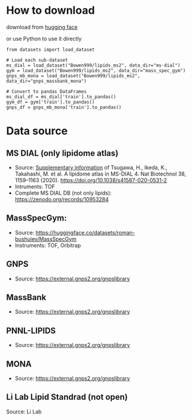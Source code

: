# How to download
download from [hugging face](https://huggingface.co/datasets/Bowen999/lipids_ms2)   

or use Python to use it directly
```
from datasets import load_dataset

# Load each sub-dataset
ms_dial = load_dataset("Bowen999/lipids_ms2", data_dir="ms-dial")
gym = load_dataset("Bowen999/lipids_ms2", data_dir="mass_spec_gym")
gnps_mb_mona = load_dataset("Bowen999/lipids_ms2", data_dir="gnps_massbank_mona")

# Convert to pandas DataFrames
ms_dial_df = ms_dial['train'].to_pandas()
gym_df = gym['train'].to_pandas()
gnps_df = gnps_mb_mona['train'].to_pandas()
``` 




# Data source
## MS DIAL (only lipidome atlas) 
* Source: [Supplementary information](https://www.nature.com/articles/s41587-020-0531-2#Sec17) of Tsugawa, H., Ikeda, K., Takahashi, M. et al. A lipidome atlas in MS-DIAL 4. Nat Biotechnol 38, 1159–1163 (2020). https://doi.org/10.1038/s41587-020-0531-2
* Intruments: TOF
* Complete MS DIAL DB (not only lipids): https://zenodo.org/records/10953284


## MassSpecGym:
* Source: https://huggingface.co/datasets/roman-bushuiev/MassSpecGym
* Instruments: TOF, Orbitrap

## GNPS
* Source: https://external.gnps2.org/gnpslibrary

## MassBank
* Source: https://external.gnps2.org/gnpslibrary

## PNNL-LIPIDS
* Source: https://external.gnps2.org/gnpslibrary

## MONA
* Source: https://external.gnps2.org/gnpslibrary

## Li Lab Lipid Standrad (not open)
Source: Li Lab


